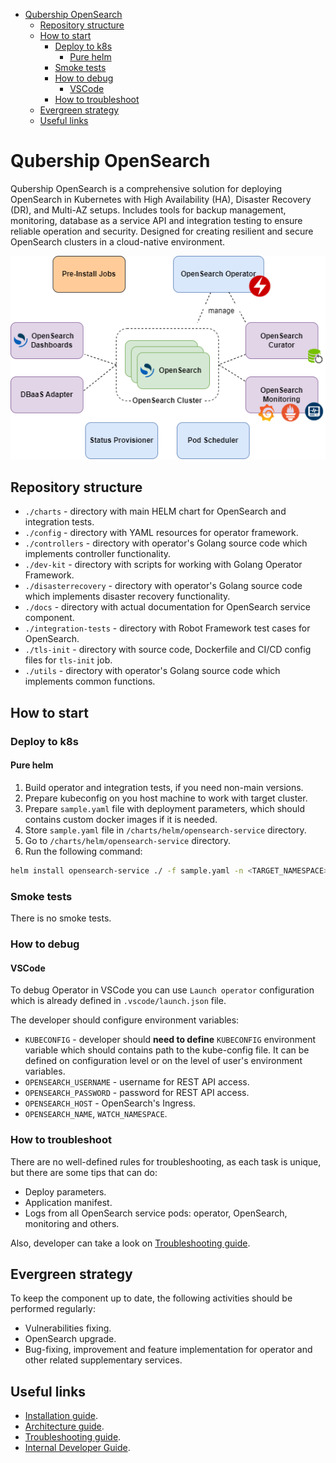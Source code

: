 <!-- TOC -->
* [Qubership OpenSearch](#qubership-opensearch)
  * [Repository structure](#repository-structure)
  * [How to start](#how-to-start)
    * [Deploy to k8s](#deploy-to-k8s)
      * [Pure helm](#pure-helm)
    * [Smoke tests](#smoke-tests)
    * [How to debug](#how-to-debug)
      * [VSCode](#vscode)
    * [How to troubleshoot](#how-to-troubleshoot)
  * [Evergreen strategy](#evergreen-strategy)
  * [Useful links](#useful-links)
<!-- TOC -->

# Qubership OpenSearch

Qubership OpenSearch is a comprehensive solution for deploying OpenSearch in Kubernetes with High Availability (HA), Disaster Recovery (DR), and Multi-AZ setups.
Includes tools for backup management, monitoring, database as a service API and integration testing to ensure reliable operation and security.
Designed for creating resilient and secure OpenSearch clusters in a cloud-native environment.

![Application Overview](/docs/public/images/opensearch_components_overview.drawio.png)

## Repository structure

* `./charts` - directory with main HELM chart for OpenSearch and integration tests.
* `./config` - directory with YAML resources for operator framework.
* `./controllers` - directory with operator's Golang source code which implements controller functionality.
* `./dev-kit` - directory with scripts for working with Golang Operator Framework.
* `./disasterrecovery` - directory with operator's Golang source code which implements disaster recovery functionality.
* `./docs` - directory with actual documentation for OpenSearch service component.
* `./integration-tests` - directory with Robot Framework test cases for OpenSearch.
* `./tls-init` - directory with source code, Dockerfile and CI/CD config files for `tls-init` job.
* `./utils` - directory with operator's Golang source code which implements common functions.

## How to start

### Deploy to k8s

#### Pure helm

1. Build operator and integration tests, if you need non-main versions.
2. Prepare kubeconfig on you host machine to work with target cluster.
3. Prepare `sample.yaml` file with deployment parameters, which should contains custom docker images if it is needed.
4. Store `sample.yaml` file in `/charts/helm/opensearch-service` directory.
5. Go to `/charts/helm/opensearch-service` directory.
6. Run the following command:

  ```sh
  helm install opensearch-service ./ -f sample.yaml -n <TARGET_NAMESPACE>
  ```

### Smoke tests

There is no smoke tests.

### How to debug

#### VSCode

To debug Operator in VSCode you can use `Launch operator` configuration which is already defined in 
`.vscode/launch.json` file.

The developer should configure environment variables: 

* `KUBECONFIG` - developer should **need to define** `KUBECONFIG` environment variable
  which should contains path to the kube-config file. It can be defined on configuration level
  or on the level of user's environment variables.
* `OPENSEARCH_USERNAME` - username for REST API access.
* `OPENSEARCH_PASSWORD` - password for REST API access.
* `OPENSEARCH_HOST` - OpenSearch's Ingress.
* `OPENSEARCH_NAME`, `WATCH_NAMESPACE`.

### How to troubleshoot

There are no well-defined rules for troubleshooting, as each task is unique, but there are some tips that can do:

* Deploy parameters.
* Application manifest.
* Logs from all OpenSearch service pods: operator, OpenSearch, monitoring and others.

Also, developer can take a look on [Troubleshooting guide](/docs/public/troubleshooting.md).

## Evergreen strategy

To keep the component up to date, the following activities should be performed regularly:

* Vulnerabilities fixing.
* OpenSearch upgrade.
* Bug-fixing, improvement and feature implementation for operator and other related supplementary services.

## Useful links

* [Installation guide](/docs/public/installation.md).
* [Architecture guide](/docs/public/architecture.md).
* [Troubleshooting guide](/docs/public/troubleshooting.md).
* [Internal Developer Guide](/docs/internal/developing.md).